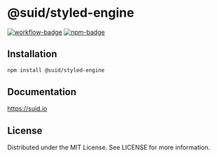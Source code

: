 # @suid/styled-engine

[![workflow-badge]](https://github.com/swordev/suid/actions/workflows/ci.yaml) [![npm-badge]](https://www.npmjs.com/package/@suid/styled-engine)

[workflow-badge]: https://img.shields.io/github/actions/workflow/status/swordev/suid/ci.yaml?branch=main
[npm-badge]: https://img.shields.io/npm/v/@suid/styled-engine?label=@suid/styled-engine

## Installation

```sh
npm install @suid/styled-engine
```

## Documentation

https://suid.io

## License

Distributed under the MIT License. See LICENSE for more information.
